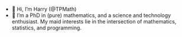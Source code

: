 - 👋 Hi, I’m Harry (@TPMath) 
- 👀 I’m a PhD in (pure) mathematics, and a science and technology enthusiast. My maid interests lie in the intersection of mathematics, statistics, and programming. 

<!---
TPMath/TPMath is a ✨ special ✨ repository because its `README.md` (this file) appears on your GitHub profile.
You can click the Preview link to take a look at your changes.
--->
